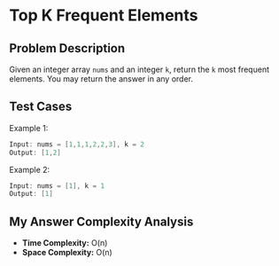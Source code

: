 # Top K Frequent Elements

## Problem Description

Given an integer array `nums` and an integer `k`, return the `k` most frequent elements. You may return the answer in any order.

## Test Cases

Example 1:
```go
Input: nums = [1,1,1,2,2,3], k = 2
Output: [1,2]
```

Example 2:
```go
Input: nums = [1], k = 1
Output: [1]
```

## My Answer Complexity Analysis

- **Time Complexity:** O(n)
- **Space Complexity:** O(n)
